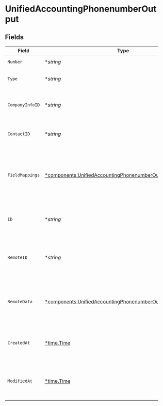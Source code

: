 # UnifiedAccountingPhonenumberOutput


## Fields

| Field                                                                                                                                     | Type                                                                                                                                      | Required                                                                                                                                  | Description                                                                                                                               | Example                                                                                                                                   |
| ----------------------------------------------------------------------------------------------------------------------------------------- | ----------------------------------------------------------------------------------------------------------------------------------------- | ----------------------------------------------------------------------------------------------------------------------------------------- | ----------------------------------------------------------------------------------------------------------------------------------------- | ----------------------------------------------------------------------------------------------------------------------------------------- |
| `Number`                                                                                                                                  | **string*                                                                                                                                 | :heavy_minus_sign:                                                                                                                        | The phone number                                                                                                                          | +1234567890                                                                                                                               |
| `Type`                                                                                                                                    | **string*                                                                                                                                 | :heavy_minus_sign:                                                                                                                        | The type of phone number                                                                                                                  | Mobile                                                                                                                                    |
| `CompanyInfoID`                                                                                                                           | **string*                                                                                                                                 | :heavy_minus_sign:                                                                                                                        | The UUID of the associated company info                                                                                                   | 801f9ede-c698-4e66-a7fc-48d19eebaa4f                                                                                                      |
| `ContactID`                                                                                                                               | **string*                                                                                                                                 | :heavy_minus_sign:                                                                                                                        | The UUID of the associated contact                                                                                                        | 801f9ede-c698-4e66-a7fc-48d19eebaa4f                                                                                                      |
| `FieldMappings`                                                                                                                           | [*components.UnifiedAccountingPhonenumberOutputFieldMappings](../../models/components/unifiedaccountingphonenumberoutputfieldmappings.md) | :heavy_minus_sign:                                                                                                                        | The custom field mappings of the object between the remote 3rd party & Panora                                                             | {<br/>"custom_field_1": "value1",<br/>"custom_field_2": "value2"<br/>}                                                                    |
| `ID`                                                                                                                                      | **string*                                                                                                                                 | :heavy_minus_sign:                                                                                                                        | The UUID of the phone number record                                                                                                       | 801f9ede-c698-4e66-a7fc-48d19eebaa4f                                                                                                      |
| `RemoteID`                                                                                                                                | **string*                                                                                                                                 | :heavy_minus_sign:                                                                                                                        | The remote ID of the phone number in the context of the 3rd Party                                                                         | phone_1234                                                                                                                                |
| `RemoteData`                                                                                                                              | [*components.UnifiedAccountingPhonenumberOutputRemoteData](../../models/components/unifiedaccountingphonenumberoutputremotedata.md)       | :heavy_minus_sign:                                                                                                                        | The remote data of the phone number in the context of the 3rd Party                                                                       | {<br/>"raw_data": {<br/>"additional_field": "some value"<br/>}<br/>}                                                                      |
| `CreatedAt`                                                                                                                               | [*time.Time](https://pkg.go.dev/time#Time)                                                                                                | :heavy_minus_sign:                                                                                                                        | The created date of the phone number record                                                                                               | 2024-06-15T12:00:00Z                                                                                                                      |
| `ModifiedAt`                                                                                                                              | [*time.Time](https://pkg.go.dev/time#Time)                                                                                                | :heavy_minus_sign:                                                                                                                        | The last modified date of the phone number record                                                                                         | 2024-06-15T12:00:00Z                                                                                                                      |